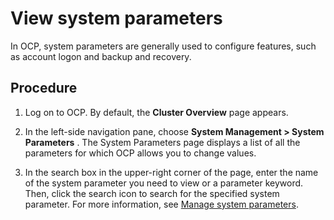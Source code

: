 View system parameters
===========================================

In OCP, system parameters are generally used to configure features, such as account logon and backup and recovery.

Procedure
------------------------------

1. Log on to OCP. By default, the **Cluster Overview** page appears.



2. In the left-side navigation pane, choose **System Management \> System Parameters** . The System Parameters page displays a list of all the parameters for which OCP allows you to change values.



3. In the search box in the upper-right corner of the page, enter the name of the system parameter you need to view or a parameter keyword. Then, click the search icon to search for the specified system parameter. For more information, see [Manage system parameters](../../1000.using-system-management/1200.system-parameter-management.md).







